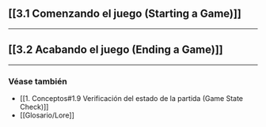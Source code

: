 ## [[3.1 Comenzando el juego (Starting a Game)]]


---

## [[3.2 Acabando el juego (Ending a Game)]]

---

### Véase también
- [[1. Conceptos#1.9 Verificación del estado de la partida (Game State Check)]]
- [[Glosario/Lore]]

